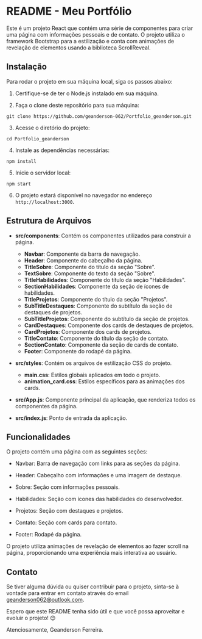 # README - Meu Portfólio

Este é um projeto React que contém uma série de componentes para criar uma página com informações pessoais e de contato. O projeto utiliza o framework Bootstrap para a estilização e conta com animações de revelação de elementos usando a biblioteca ScrollReveal.

## Instalação

Para rodar o projeto em sua máquina local, siga os passos abaixo:

1. Certifique-se de ter o Node.js instalado em sua máquina.

2. Faça o clone deste repositório para sua máquina:

```
git clone https://github.com/geanderson-062/Portfolio_geanderson.git
```

3. Acesse o diretório do projeto:

```
cd Portfolio_geanderson
```

4. Instale as dependências necessárias:

```
npm install
```

5. Inicie o servidor local:

```
npm start
```

6. O projeto estará disponível no navegador no endereço `http://localhost:3000`.

## Estrutura de Arquivos

- **src/components**: Contém os componentes utilizados para construir a página.

  - **Navbar**: Componente da barra de navegação.
  - **Header**: Componente do cabeçalho da página.
  - **TitleSobre**: Componente do título da seção "Sobre".
  - **TextSobre**: Componente do texto da seção "Sobre".
  - **TitleHabilidades**: Componente do título da seção "Habilidades".
  - **SectionHabilidades**: Componente da seção de ícones de habilidades.
  - **TitleProjetos**: Componente do título da seção "Projetos".
  - **SubTitleDestaques**: Componente do subtítulo da seção de destaques de projetos.
  - **SubTitleProjetos**: Componente do subtítulo da seção de projetos.
  - **CardDestaques**: Componente dos cards de destaques de projetos.
  - **CardProjetos**: Componente dos cards de projetos.
  - **TitleContato**: Componente do título da seção de contato.
  - **SectionContato**: Componente da seção de cards de contato.
  - **Footer**: Componente do rodapé da página.

- **src/styles**: Contém os arquivos de estilização CSS do projeto.

  - **main.css**: Estilos globais aplicados em todo o projeto.
  - **animation_card.css**: Estilos específicos para as animações dos cards.

- **src/App.js**: Componente principal da aplicação, que renderiza todos os componentes da página.

- **src/index.js**: Ponto de entrada da aplicação.

## Funcionalidades

O projeto contém uma página com as seguintes seções:

- Navbar: Barra de navegação com links para as seções da página.

- Header: Cabeçalho com informações e uma imagem de destaque.

- Sobre: Seção com informações pessoais.

- Habilidades: Seção com ícones das habilidades do desenvolvedor.

- Projetos: Seção com destaques e projetos.

- Contato: Seção com cards para contato.

- Footer: Rodapé da página.

O projeto utiliza animações de revelação de elementos ao fazer scroll na página, proporcionando uma experiência mais interativa ao usuário.

## Contato

Se tiver alguma dúvida ou quiser contribuir para o projeto, sinta-se à vontade para entrar em contato através do email geanderson062@outlook.com.

Espero que este README tenha sido útil e que você possa aproveitar e evoluir o projeto! 😊

Atenciosamente,
Geanderson Ferreira.
